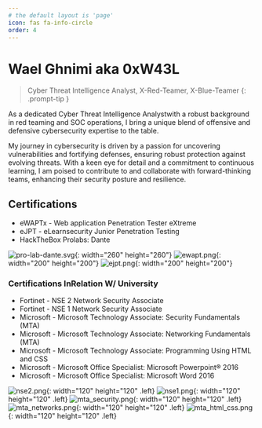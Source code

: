 ```yaml
---
# the default layout is 'page'
icon: fas fa-info-circle
order: 4
---
```

# Wael Ghnimi aka 0xW43L

> Cyber Threat Intelligence Analyst, X-Red-Teamer, X-Blue-Teamer
{: .prompt-tip }

As a dedicated Cyber Threat Intelligence Analystwith a robust background in red teaming and SOC operations, I bring a unique blend of offensive and defensive cybersecurity expertise to the table. 

My journey in cybersecurity is driven by a passion for uncovering vulnerabilities and fortifying defenses, ensuring robust protection against evolving threats. With a keen eye for detail and a commitment to continuous learning, I am poised to contribute to and collaborate with forward-thinking teams, enhancing their security posture and resilience.

## Certifications
- eWAPTx - Web application Penetration Tester eXtreme
- eJPT - eLearnsecurity Junior Penetration Testing
- HackTheBox Prolabs: Dante

![pro-lab-dante.svg](assets/img/ic-dante-overview.svg){: width="260" height="260"} ![ewapt.png](assets/img/certs/ewaptx.png){: width="200" height="200"} ![ejpt.png](assets/img/certs/ejpt.png){: width="200" height="200"}

### Certifications InRelation W/ University
- Fortinet  - NSE 2 Network Security Associate
- Fortinet  - NSE 1 Network Security Associate
- Microsoft - Microsoft Technology Associate: Security Fundamentals (MTA)
- Microsoft - Microsoft Technology Associate: Networking Fundamentals (MTA)
- Microsoft - Microsoft Technology Associate: Programming Using HTML and CSS
- Microsoft - Microsoft Office Specialist: Microsoft Powerpoint® 2016
- Microsoft - Microsoft Office Specialist: Microsoft Word 2016

![nse2.png](assets/img/certs/NSE2.png){: width="120" height="120" .left} ![nse1.png](assets/img/certs/NSE1.png){: width="120" height="120" .left} ![mta_security.png](assets/img/certs/mta_security.png){: width="120" height="120" .left} ![mta_networks.png](assets/img/certs/mta_networks.png){: width="120" height="120" .left} ![mta_html_css.png](assets/img/certs/mta_html_css.png){: width="120" height="120" .left} 
